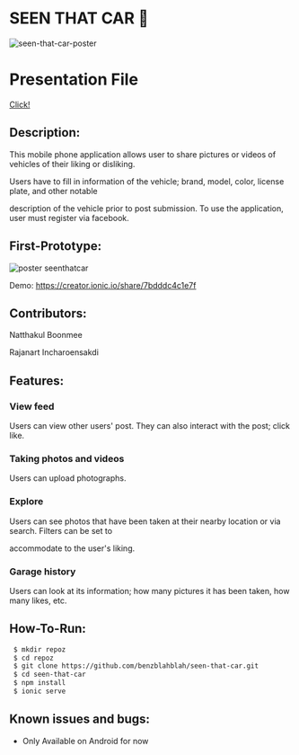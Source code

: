 
# SEEN THAT CAR :car:

![seen-that-car-poster](https://user-images.githubusercontent.com/14333602/33451427-9bbedcae-d641-11e7-804a-31316e292bfe.png)

# Presentation File

[Click!](https://drive.google.com/file/d/1SXjBqyUVfNiKj7hiGcv7kaC5AN73LP-D/view?usp=sharing)

## Description:
This mobile phone application allows user to share pictures or videos of vehicles of their liking or disliking.

Users have to fill in information of the vehicle; brand, model, color, license plate, and other notable 

description of the vehicle prior to post submission. To use the application, user must register via facebook.

## First-Prototype:
![poster seenthatcar](https://user-images.githubusercontent.com/14333602/30981615-219bf4b6-a4af-11e7-9967-52ca4f2fb92b.png)

Demo: https://creator.ionic.io/share/7bdddc4c1e7f

## Contributors:
 Natthakul Boonmee
 
 Rajanart Incharoensakdi

## Features:
### View feed

  Users can view other users' post. They can also interact with the post; click like.

### Taking photos and videos

  Users can upload photographs.

### Explore

  Users can see photos that have been taken at their nearby location or via search. Filters can be set to 
  
  accommodate to the user's liking.

### Garage history 

  Users can look at its information; how many pictures it has been taken, how many likes, etc.
  
  ## How-To-Run:

```bash
 $ mkdir repoz
 $ cd repoz
 $ git clone https://github.com/benzblahblah/seen-that-car.git
 $ cd seen-that-car
 $ npm install
 $ ionic serve
```
 
## Known issues and bugs:
* Only Available on Android for now
